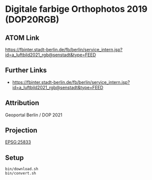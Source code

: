Digitale farbige Orthophotos 2019 (DOP20RGB)
============================================

ATOM Link
---------

https://fbinter.stadt-berlin.de/fb/berlin/service_intern.jsp?id=a_luftbild2021_rgb@senstadt&type=FEED


Further Links
-------------

- https://fbinter.stadt-berlin.de/fb/berlin/service_intern.jsp?id=a_luftbild2021_rgb@senstadt&type=FEED


Attribution
-----------

Geoportal Berlin / DOP 2021

Projection
----------

[EPSG:25833](http://spatialreference.org/ref/epsg/25833/)

Setup
-----

```
bin/download.sh
bin/convert.sh
```
